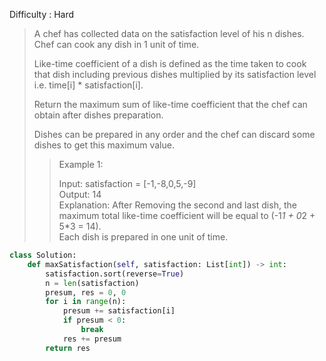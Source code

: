 Difficulty : Hard 

>A chef has collected data on the satisfaction level of his n dishes. Chef can cook any dish in 1 unit of time.
>
>Like-time coefficient of a dish is defined as the time taken to cook that dish including previous dishes multiplied by its satisfaction level i.e. time[i] * satisfaction[i].
>
>Return the maximum sum of like-time coefficient that the chef can obtain after dishes preparation.
>
>Dishes can be prepared in any order and the chef can discard some dishes to get this maximum value.
>
>>Example 1:  
>>  
>>Input: satisfaction = [-1,-8,0,5,-9]  
>>Output: 14  
>>Explanation: After Removing the second and last dish, the maximum total like-time coefficient will be equal to (-1*1 + 0*2 + 5*3 = 14).  
>>Each dish is prepared in one unit of time.  

```python
class Solution:
    def maxSatisfaction(self, satisfaction: List[int]) -> int:
        satisfaction.sort(reverse=True)
        n = len(satisfaction)
        presum, res = 0, 0
        for i in range(n):
            presum += satisfaction[i]
            if presum < 0:
                break
            res += presum
        return res
```
